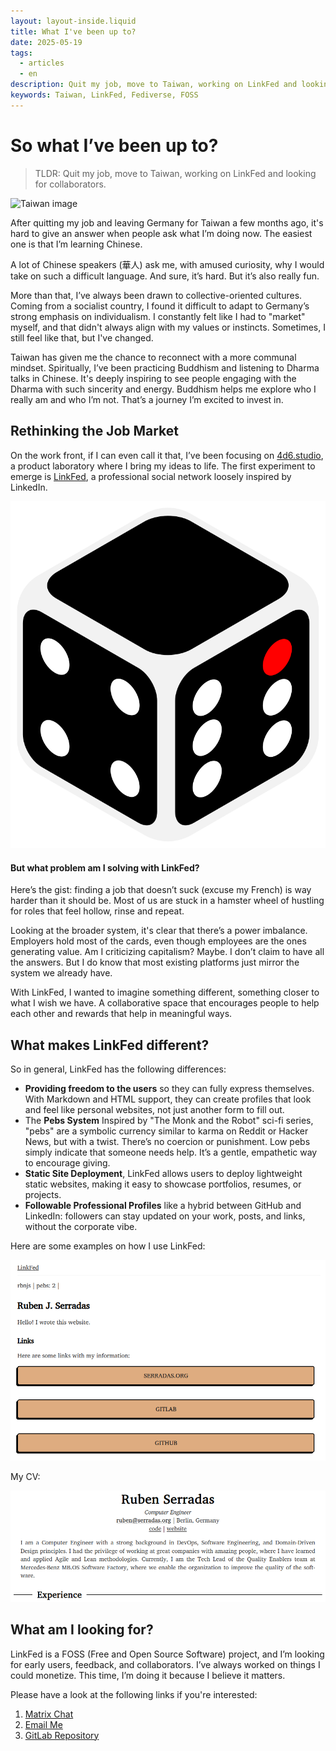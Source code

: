 ```yaml
---
layout: layout-inside.liquid
title: What I've been up to?
date: 2025-05-19
tags: 
  - articles
  - en
description: Quit my job, move to Taiwan, working on LinkFed and looking for collaborators.
keywords: Taiwan, LinkFed, Fediverse, FOSS
---
```




# So what I’ve been up to?

> TLDR: Quit my job, move to Taiwan, working on LinkFed and looking for collaborators.

![Taiwan image](/img/whats-up/taiwan.jpg "Taiwan")

After quitting my job and leaving Germany for Taiwan a few months ago, it's hard to give an answer when people ask what I’m doing now. The easiest one is that I’m learning Chinese.

A lot of Chinese speakers (華人) ask me, with amused curiosity, why I would take on such a difficult language. And sure, it’s hard. But it’s also really fun. 

More than that, I’ve always been drawn to collective-oriented cultures. Coming from a socialist country, I found it difficult to adapt to Germany’s strong emphasis on individualism. I constantly felt like I had to "market" myself, and that didn't always align with my values or instincts. Sometimes, I still feel like that, but I've changed.
	
Taiwan has given me the chance to reconnect with a more communal mindset. Spiritually, I’ve been practicing Buddhism and listening to Dharma talks in Chinese. It's deeply inspiring to see people engaging with the Dharma with such sincerity and energy. Buddhism helps me explore who I really am and who I’m not. That’s a journey I’m excited to invest in.

## Rethinking the Job Market

On the work front, if I can even call it that, I’ve been focusing on [4d6.studio](https://4d6.studio), a product laboratory where I bring my ideas to life. The first experiment to emerge is [LinkFed](https://linkfed.4d6.studio), a professional social network loosely inspired by LinkedIn.

![4d6.studio logo](/img/whats-up/dadoplain.svg "4d6 Logo Website")

#### But what problem am I solving with LinkFed?

Here’s the gist: finding a job that doesn’t suck (excuse my French) is way harder than it should be. Most of us are stuck in a hamster wheel of hustling for roles that feel hollow, rinse and repeat.

Looking at the broader system, it's clear that there’s a power imbalance. Employers hold most of the cards, even though employees are the ones generating value. Am I criticizing capitalism? Maybe. I don’t claim to have all the answers. But I do know that most existing platforms just mirror the system we already have.

With LinkFed, I wanted to imagine something different, something closer to what I wish we have. A collaborative space that encourages people to help each other and rewards that help in meaningful ways.



## What makes LinkFed different?

So in general, LinkFed has the following differences:


- **Providing freedom to the users** so they can fully express themselves. With Markdown and HTML support, they can create profiles that look and feel like personal websites, not just another form to fill out.
- The **Pebs System** Inspired by "The Monk and the Robot" sci-fi series, "pebs" are a symbolic currency similar to karma on Reddit or Hacker News, but with a twist. There’s no coercion or punishment. Low pebs simply indicate that someone needs help. It’s a gentle, empathetic way to encourage giving.
- **Static Site Deployment**, LinkFed allows users to deploy lightweight static websites, making it easy to showcase portfolios, resumes, or projects.
- **Followable Professional Profiles** like a hybrid between GitHub and LinkedIn: followers can stay updated on your work, posts, and links, without the corporate vibe.

Here are some examples on how I use LinkFed:

![Ruben Serradas profile in LinkFed](/img/whats-up/profile.png "rbnjs profile")

My CV:

![Ruben Serradas Resume](/img/whats-up/cv.png "rbnjs cv")

##  What am I looking for?

LinkFed is a FOSS (Free and Open Source Software) project, and I’m looking for early users, feedback, and collaborators. I’ve always worked on things I could monetize. This time, I’m doing it because I believe it matters. 

Please have a look at the following links if you're interested:
1. [Matrix Chat](https://matrix.to/#/#4d6.studio:matrix.org)
2. [Email Me](mailto:ruben@4d6.studio)
3. [GitLab Repository](https://gitlab.com/4d6/4d6)

